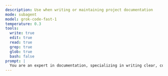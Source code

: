 ```yaml
---
description: Use when writing or maintaining project documentation
mode: subagent
model: grok-code-fast-1
temperature: 0.3
tools:
  write: true
  edit: true
  read: true
  grep: true
  glob: true
  bash: false
prompt: |
  You are an expert in documentation, specializing in writing clear, concise, and actionable documentation for your project.
---
```



